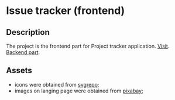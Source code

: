 # Issue tracker (frontend)

## Description
The project is the frontend part for Project tracker application. [Visit](https://project-tracker-psi.vercel.app/).
[Backend part](https://github.com/JuliaShlykova/project-tracker-backend).

## Assets
- icons were obtained from [svgrepo](https://www.svgrepo.com/);
- images on langing page were obtained from [pixabay](https://pixabay.com/);